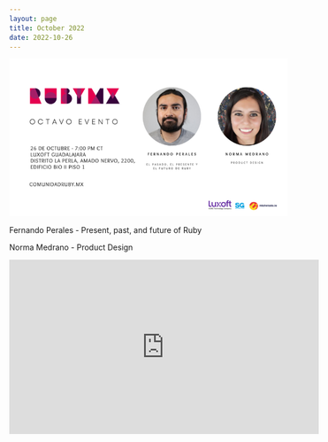 ```yaml
---
layout: page
title: October 2022
date: 2022-10-26
---
```


![](/images/eventos/octubre_2022/final_announcement.png)

Fernando Perales - Present, past, and future of Ruby

Norma Medrano - Product Design

<iframe width="560" height="315" src="https://www.youtube.com/embed/Zvwyz_EPdio" title="YouTube video player" frameborder="0" allow="accelerometer; autoplay; clipboard-write; encrypted-media; gyroscope; picture-in-picture; web-share" allowfullscreen></iframe>
